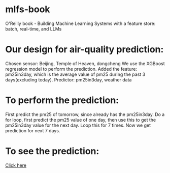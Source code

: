 # mlfs-book
O'Reilly book - Building Machine Learning Systems with a feature store: batch, real-time, and LLMs


# Our design for air-quality prediction:
Chosen sensor: Beijing, Temple of Heaven, dongcheng
We use the XGBoost regression model to perform the prediction.
Added the feature: pm25in3day, which is the average value of pm25 during the past 3 days(excluding today).
Predictor: pm25in3day, weather data

# To  perform the prediction:
First predict the pm25 of tomorrow, since already has the pm25in3day.
Do a for loop, first predict the pm25 value of one day, then use this to get the pm25in3day value for the next day.
Loop this for 7 times.
Now we get prediction for next 7 days.

# To see the prediction:
[Click here](./docs/air-quality/index.md)